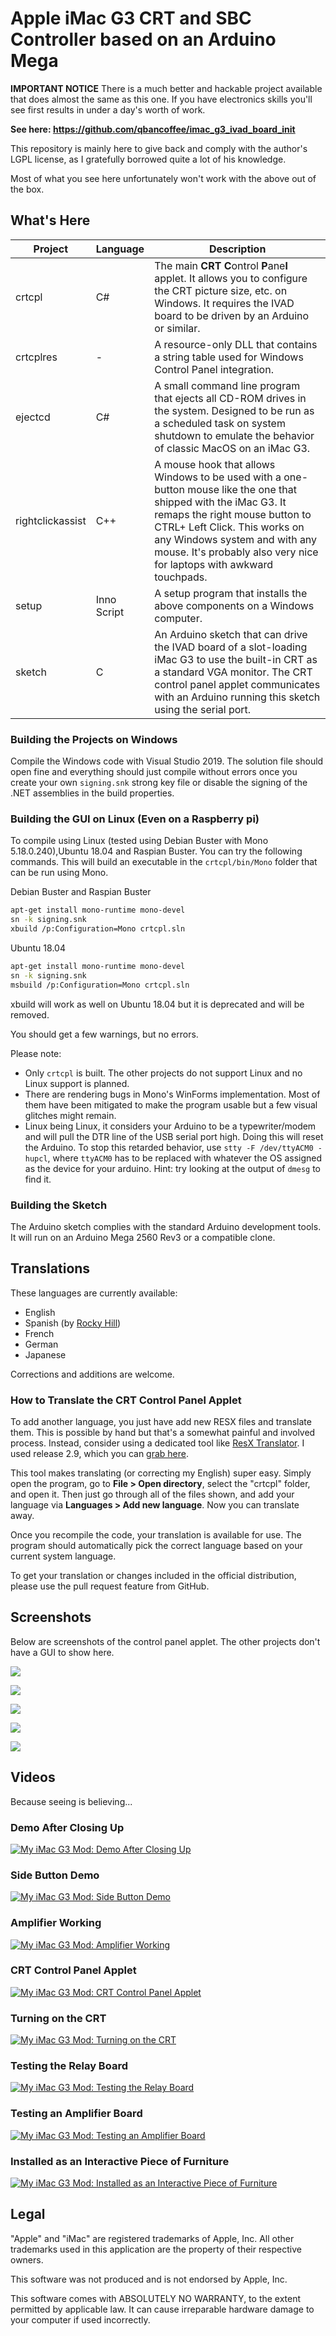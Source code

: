 # Apple iMac G3 CRT and SBC Controller based on an Arduino Mega

**IMPORTANT NOTICE**
There is a much better and hackable project available that does almost the same as this one. If you have electronics skills you'll see first results in under a day's worth of work.

**See here: https://github.com/qbancoffee/imac_g3_ivad_board_init**

This repository is mainly here to give back and comply with the author's LGPL license, as I gratefully borrowed quite a lot of his knowledge.

Most of what you see here unfortunately won't work with the above out of the box.

## What's Here

Project|Language|Description
-------|--------|-----------
crtcpl|C#|The main **CRT** **C**ontrol **P**ane**l** applet. It allows you to configure the CRT picture size, etc. on Windows. It requires the IVAD board to be driven by an Arduino or similar.
crtcplres|-|A resource-only DLL that contains a string table used for Windows Control Panel integration.
ejectcd|C#|A small command line program that ejects all CD-ROM drives in the system. Designed to be run as a scheduled task on system shutdown to emulate the behavior of classic MacOS on an iMac G3.
rightclickassist|C++|A mouse hook that allows Windows to be used with a one-button mouse like the one that shipped with the iMac G3. It remaps the right mouse button to CTRL+ Left Click. This works on any Windows system and with any mouse. It's probably also very nice for laptops with awkward touchpads.
setup|Inno Script|A setup program that installs the above components on a Windows computer.
sketch|C|An Arduino sketch that can drive the IVAD board of a slot-loading iMac G3 to use the built-in CRT as a standard VGA monitor. The CRT control panel applet communicates with an Arduino running this sketch using the serial port.

### Building the Projects on Windows

Compile the Windows code with Visual Studio 2019. The solution file should open fine and everything should just compile without errors once you create your own `signing.snk` strong key file or disable the signing of the .NET assemblies in the build properties.

### Building the GUI on Linux (Even on a Raspberry pi)

To compile using Linux (tested using Debian Buster with Mono 5.18.0.240),Ubuntu 18.04 and Raspian Buster. You can try the following commands. This will build an executable in the `crtcpl/bin/Mono` folder that can be run using Mono.

Debian Buster and Raspian Buster
```bash
apt-get install mono-runtime mono-devel
sn -k signing.snk
xbuild /p:Configuration=Mono crtcpl.sln
```
Ubuntu 18.04
```bash
apt-get install mono-runtime mono-devel
sn -k signing.snk
msbuild /p:Configuration=Mono crtcpl.sln
```
xbuild will work as well on Ubuntu 18.04 but it is deprecated and will be removed.


You should get a few warnings, but no errors.

Please note:
* Only `crtcpl` is built. The other projects do not support Linux and no Linux support is planned.
* There are rendering bugs in Mono's WinForms implementation. Most of them have been mitigated to make the program usable but a few visual glitches might remain.
* Linux being Linux, it considers your Arduino to be a typewriter/modem and will pull the DTR line of the USB serial port high. Doing this will reset the Arduino. To stop this retarded behavior, use `stty -F /dev/ttyACM0 -hupcl`, where `ttyACM0` has to be replaced with whatever the OS assigned as the device for your arduino. Hint: try looking at the output of `dmesg` to find it.

### Building the Sketch

The Arduino sketch complies with the standard Arduino development tools. It will run on an Arduino Mega 2560 Rev3 or a compatible clone.

## Translations

These languages are currently available:
* English
* Spanish (by [Rocky Hill](https://github.com/qbancoffee/imac_g3_ivad_board_init "Rocky Hill"))
* French
* German
* Japanese

Corrections and additions are welcome.

### How to Translate the CRT Control Panel Applet

To add another language, you just have add new RESX files and translate them. This is possible by hand but that's a somewhat painful and involved process. Instead, consider using a dedicated tool like [ResX Translator](https://github.com/HakanL/resxtranslator "ResX Translator"). I used release 2.9, which you can [grab here](https://github.com/HakanL/resxtranslator/releases/tag/v2.9 "grab here").

This tool makes translating (or correcting my English) super easy. Simply open the program, go to **File > Open directory**, select the "crtcpl" folder, and open it. Then just go through all of the files shown, and add your language via **Languages > Add new language**. Now you can translate away.

Once you recompile the code, your translation is available for use. The program should automatically pick the correct language based on your current system language.

To get your translation or changes included in the official distribution, please use the pull request feature from GitHub.

## Screenshots

Below are screenshots of the control panel applet.  The other projects don't have a GUI to show here.

![](https://raw.githubusercontent.com/shuuryou/imacg3/master/screenshots/screenshot1.png)

![](https://raw.githubusercontent.com/shuuryou/imacg3/master/screenshots/screenshot2.png)

![](https://raw.githubusercontent.com/shuuryou/imacg3/master/screenshots/screenshot3.png)

![](https://raw.githubusercontent.com/shuuryou/imacg3/master/screenshots/screenshot4.png)

![](https://raw.githubusercontent.com/shuuryou/imacg3/master/screenshots/screenshot5.png)

## Videos

Because seeing is believing...

### Demo After Closing Up
[![My iMac G3 Mod: Demo After Closing Up](https://res.cloudinary.com/marcomontalbano/image/upload/v1588750730/video_to_markdown/images/vimeo--415400271-c05b58ac6eb4c4700831b2b3070cd403.jpg)](https://vimeo.com/415400271 "My iMac G3 Mod: Demo After Closing Up")

### Side Button Demo
[![My iMac G3 Mod: Side Button Demo](https://res.cloudinary.com/marcomontalbano/image/upload/v1588751025/video_to_markdown/images/vimeo--415301822-c05b58ac6eb4c4700831b2b3070cd403.jpg)](https://vimeo.com/415301822 "My iMac G3 Mod: Side Button Demo")

### Amplifier Working
[![My iMac G3 Mod: Amplifier Working](https://res.cloudinary.com/marcomontalbano/image/upload/v1588751064/video_to_markdown/images/vimeo--415301287-c05b58ac6eb4c4700831b2b3070cd403.jpg)](https://vimeo.com/415301287 "My iMac G3 Mod: Amplifier Working")

### CRT Control Panel Applet
[![My iMac G3 Mod: CRT Control Panel Applet](https://res.cloudinary.com/marcomontalbano/image/upload/v1588750923/video_to_markdown/images/vimeo--415301897-c05b58ac6eb4c4700831b2b3070cd403.jpg)](https://vimeo.com/415301897 "My iMac G3 Mod: CRT Control Panel Applet")

### Turning on the CRT
[![My iMac G3 Mod: Turning on the CRT](https://res.cloudinary.com/marcomontalbano/image/upload/v1588750799/video_to_markdown/images/vimeo--415404947-c05b58ac6eb4c4700831b2b3070cd403.jpg)](https://vimeo.com/415404947 "My iMac G3 Mod: Turning on the CRT")

### Testing the Relay Board
[![My iMac G3 Mod: Testing the Relay Board](https://res.cloudinary.com/marcomontalbano/image/upload/v1588751098/video_to_markdown/images/vimeo--415405680-c05b58ac6eb4c4700831b2b3070cd403.jpg)](https://vimeo.com/415405680 "My iMac G3 Mod: Testing the Relay Board")

### Testing an Amplifier Board
[![My iMac G3 Mod:  Testing an Amplifier Board](https://res.cloudinary.com/marcomontalbano/image/upload/v1588751119/video_to_markdown/images/vimeo--415405633-c05b58ac6eb4c4700831b2b3070cd403.jpg)](https://vimeo.com/415405633 "My iMac G3 Mod:  Testing an Amplifier Board")

### Installed as an Interactive Piece of Furniture
[![My iMac G3 Mod: Installed as an Interactive Piece of Furniture](https://res.cloudinary.com/marcomontalbano/image/upload/v1589635273/video_to_markdown/images/vimeo--419256479-c05b58ac6eb4c4700831b2b3070cd403.jpg)](https://vimeo.com/419256479 "My iMac G3 Mod: Installed as an Interactive Piece of Furniture")

## Legal

"Apple" and "iMac" are registered trademarks of Apple, Inc. All other trademarks used in this application are the property of their respective owners.

This software was not produced and is not endorsed by Apple, Inc.

This software comes with ABSOLUTELY NO WARRANTY, to the extent permitted by applicable law. It can cause irreparable hardware damage to your computer if used incorrectly.

